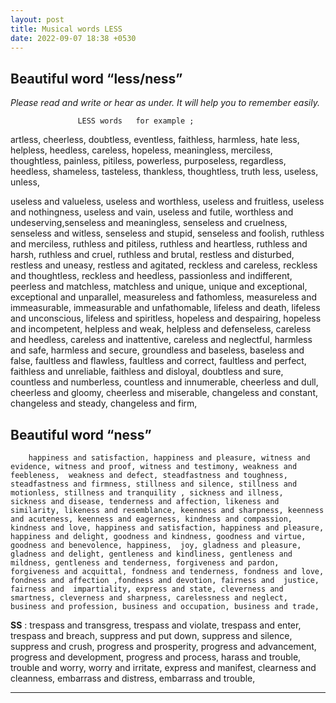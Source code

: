 ```yaml
---
layout: post
title: Musical words LESS
date: 2022-09-07 18:38 +0530
---
```

## Beautiful word “less/ness”

*Please read and write or hear as under. It will help you to remember easily.*

                   LESS words   for example ;                             

artless, cheerless, doubtless, eventless, faithless, harmless, hate less, helpless, heedless, careless, hopeless, meaningless, merciless, thoughtless, painless, pitiless, powerless, purposeless,  regardless, heedless,  shameless, tasteless, thankless, thoughtless, truth less, useless, unless,  

useless and valueless, useless and worthless, useless and fruitless, useless and nothingness, useless and vain, useless and futile, worthless and undeserving,senseless and meaningless, senseless and cruelness,  senseless and witless, senseless and stupid, senseless and foolish, ruthless and merciless, ruthless and pitiless, ruthless and heartless, ruthless and harsh, ruthless and cruel, ruthless and brutal, restless and disturbed, restless and uneasy, restless and agitated, reckless and careless, reckless and thoughtless, reckless and heedless, passionless and indifferent, peerless and matchless, matchless and unique, unique and exceptional, exceptional and unparallel,  measureless and fathomless, measureless and immeasurable, immeasurable and unfathomable,  lifeless and death, lifeless and unconscious, lifeless and spiritless, hopeless and despairing, hopeless and incompetent, helpless and weak, helpless and defenseless, careless and heedless, careless and inattentive, careless and neglectful, harmless and safe, harmless and secure, groundless and baseless,  baseless and false, faultless and flawless, faultless and correct, faultless and perfect,  faithless and unreliable, faithless and disloyal, doubtless and sure,  countless and numberless, countless and innumerable, cheerless and dull, cheerless and gloomy, cheerless and miserable, changeless and constant, changeless and steady, changeless and firm,

 

## Beautiful word “ness”

 

        happiness and satisfaction, happiness and pleasure, witness and evidence, witness and proof, witness and testimony, weakness and feebleness,  weakness and defect, steadfastness and toughness, steadfastness and firmness, stillness and silence, stillness and motionless, stillness and tranquility , sickness and illness,  sickness and disease, tenderness and affection, likeness and similarity, likeness and resemblance, keenness and sharpness, keenness and acuteness, keenness and eagerness, kindness and compassion, kindness and love, happiness and satisfaction, happiness and pleasure,  happiness and delight, goodness and kindness, goodness and virtue, goodness and benevolence, happiness,  joy, gladness and pleasure, gladness and delight, gentleness and kindliness, gentleness and mildness, gentleness and tenderness, forgiveness and pardon, forgiveness and acquittal, fondness and tenderness, fondness and love,  fondness and affection ,fondness and devotion, fairness and  justice, fairness and  impartiality, express and state, cleverness and smartness, cleverness and sharpness, carelessness and neglect, business and profession, business and occupation, business and trade,

 

__SS__ : trespass and transgress, trespass and violate,  trespass and enter,  trespass and breach, suppress and put down, suppress and silence, suppress and crush, progress and prosperity, progress and advancement, progress and development, progress and process, harass and  trouble, trouble and worry, worry and irritate,  express and manifest, clearness  and cleanness, embarrass and distress, embarrass and trouble,

 

---------------------------------------------------------------------